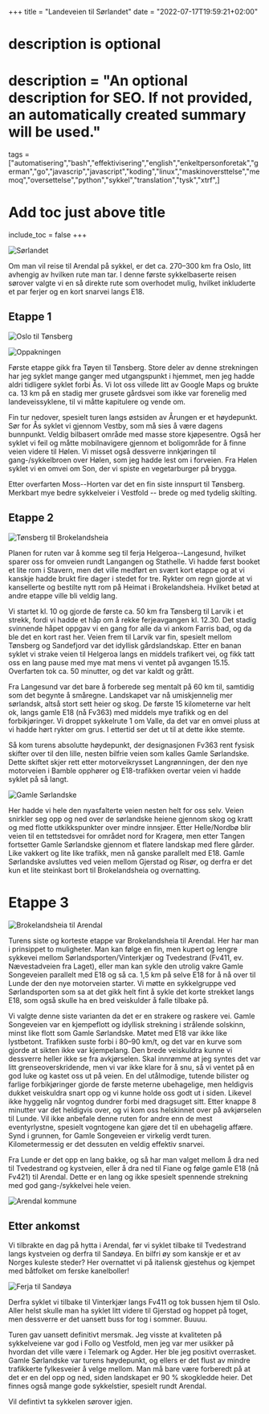 +++
title = "Landeveien til Sørlandet"
date = "2022-07-17T19:59:21+02:00"

#
# description is optional
#
# description = "An optional description for SEO. If not provided, an automatically created summary will be used."

tags = ["automatisering","bash","effektivisering","english","enkeltpersonforetak","german","go","javascrip","javascript","koding","linux","maskinoversttelse","memoq","oversettelse","python","sykkel","translation","tysk","xtrf",]

# Add toc just above title
include_toc = false
+++

![Sørlandet](/images/blogg/sorlandet/sandøya.JPG)


Om man vil reise til Arendal på sykkel, er det ca. 270–300 km fra Oslo, litt avhengig av hvilken rute man tar. I denne første sykkelbaserte reisen sørover valgte vi en så direkte rute som overhodet mulig, hvilket inkluderte et par ferjer og en kort snarvei langs E18.

## Etappe 1

![Oslo til Tønsberg](/images/blogg/sorlandet/sorlandet1.png)

![Oppakningen](/images/blogg/sorlandet/oppakning.JPG)


Første etappe gikk fra Tøyen til Tønsberg. Store deler av denne strekningen har jeg syklet mange ganger med utgangspunkt i hjemmet, men jeg hadde aldri tidligere syklet forbi Ås. Vi lot oss villede litt av Google Maps og brukte ca. 13 km på en stadig mer grusete gårdsvei som ikke var forenelig med landeveissyklene, til vi måtte kapitulere og vende om.

Fin tur nedover, spesielt turen langs østsiden av Årungen er et høydepunkt. Sør for Ås syklet vi gjennom Vestby, som må sies å være dagens bunnpunkt. Veldig bilbasert område med masse store kjøpesentre. Også her syklet vi feil og måtte mobilnavigere gjennom et boligområde for å finne veien videre til Hølen. Vi misset også dessverre innkjøringen til gang-/sykkelbroen over Hølen, som jeg hadde lest om i forveien. Fra Hølen syklet vi en omvei om Son, der vi spiste en vegetarburger på brygga. 

Etter overfarten Moss--Horten var det en fin siste innspurt til Tønsberg. Merkbart mye bedre sykkelveier i Vestfold -- brede og med tydelig skilting.

## Etappe 2

![Tønsberg til Brokelandsheia](/images/blogg/sorlandet/sorlandet2.png)

Planen for ruten var å komme seg til ferja Helgeroa--Langesund, hvilket sparer oss for omveien rundt Langangen og Stathelle. Vi hadde først booket et lite rom i Stavern, men det ville medført en svært kort etappe og at vi kanskje hadde brukt fire dager i stedet for tre. Rykter om regn gjorde at vi kansellerte og bestilte nytt rom på Heimat i Brokelandsheia. Hvilket betød at andre etappe ville bli veldig lang.

Vi startet kl. 10 og gjorde de første ca. 50 km fra Tønsberg til Larvik i et strekk, fordi vi hadde et håp om å rekke ferjeavgangen kl. 12.30. Det stadig svinnende håpet oppgav vi en gang for alle da vi ankom Farris bad, og da ble det en kort rast her. Veien frem til Larvik var fin, spesielt mellom Tønsberg og Sandefjord var det idyllisk gårdslandskap. Etter en banan syklet vi strake veien til Helgeroa langs en middels trafikert vei, og fikk tatt oss en lang pause med mye mat mens vi ventet på avgangen 15.15. Overfarten tok ca. 50 minutter, og det var kaldt og grått.

Fra Langesund var det bare å forberede seg mentalt på 60 km til, samtidig som det begynte å småregne. Landskapet var nå umiskjennelig mer sørlandsk, altså stort sett heier og skog. De første 15 kilometerne var helt ok, langs gamle E18 (nå Fv363) med middels mye trafikk og en del forbikjøringer. Vi droppet sykkelrute 1 om Valle, da det var en omvei pluss at vi hadde hørt rykter om grus. I ettertid ser det ut til at dette ikke stemte.

Så kom turens absolutte høydepunkt, der designasjonen Fv363 rent fysisk skifter over til den lille, nesten bilfrie veien som kalles Gamle Sørlandske. Dette skiftet skjer rett etter motorveikrysset Langrønningen, der den nye motorveien i Bamble opphører og E18-trafikken overtar veien vi hadde syklet på så langt.

![Gamle Sørlandske](/images/blogg/sorlandet/sørlandske.JPG)


Her hadde vi hele den nyasfalterte veien nesten helt for oss selv. Veien snirkler seg opp og ned over de sørlandske heiene gjennom skog og kratt og med flotte utkikkspunkter over mindre innsjøer. Etter Helle/Nordbø blir veien til en tettstedsvei for området nord for Kragerø, men etter Tangen fortsetter Gamle Sørlandske gjennom et flatere landskap med flere gårder. Like vakkert og lite like trafikk, men nå ganske parallelt med E18. Gamle Sørlandske avsluttes ved veien mellom Gjerstad og Risør, og derfra er det kun et lite steinkast bort til Brokelandsheia og overnatting.

# Etappe 3

![Brokelandsheia til Arendal](/images/blogg/sorlandet/sorlandet3.png)

Turens siste og korteste etappe var Brokelandsheia til Arendal. Her har man i prinsippet to muligheter. Man kan følge en fin, men kupert og lengre sykkevei mellom Sørlandsporten/Vinterkjær og Tvedestrand \(Fv411, ev. Nævestadveien fra Laget\), eller man kan sykle den utrolig vakre Gamle Songeveien parallelt med E18 og så ca. 1,5 km på selve E18 for å nå over til Lunde der den nye motorveien starter. Vi møtte en sykkelgruppe ved Sørlandsporten som sa at det gikk helt fint å sykle det korte strekket langs E18, som også skulle ha en bred veiskulder å falle tilbake på.

Vi valgte denne siste varianten da det er en strakere og raskere vei. Gamle Songeveien var en kjempeflott og idyllisk strekning i strålende solskinn, minst like flott som Gamle Sørlandske. Møtet med E18 var ikke like lystbetont. Trafikken suste forbi i 80–90 km/t, og det var en kurve som gjorde at sikten ikke var kjempelang. Den brede veiskuldra kunne vi dessverre heller ikke se fra avkjørselen. Skal innrømme at jeg syntes det var litt grenseoverskridende, men vi var ikke klare for å snu, så vi ventet på en god luke og kastet oss ut på veien. En del utålmodige, tutende bilister og farlige forbikjøringer gjorde de første meterne ubehagelige, men heldigvis dukket veiskuldra snart opp og vi kunne holde oss godt ut i siden. Likevel ikke hyggelig når vogntog dundrer forbi med dragsuget sitt. Etter knappe 8 minutter var det heldigvis over, og vi kom oss helskinnet over på avkjørselen til Lunde. Vil ikke anbefale denne ruten for andre enn de mest eventyrlystne, spesielt vogntogene kan gjøre det til en ubehagelig affære. Synd i grunnen, for Gamle Songeveien er virkelig verdt turen. Kilometermessig er det dessuten en veldig effektiv snarvei.

Fra Lunde er det opp en lang bakke, og så har man valget mellom å dra ned til Tvedestrand og kystveien, eller å dra ned til Fiane og følge gamle E18 (nå Fv421) til Arendal. Dette er en lang og ikke spesielt spennende strekning med god gang-/sykkelvei hele veien.

![Arendal kommune](/images/blogg/sorlandet/arendal.JPG)


## Etter ankomst

Vi tilbrakte en dag på hytta i Arendal, før vi syklet tilbake til Tvedestrand langs kystveien og derfra til Sandøya. En bilfri øy som kanskje er et av Norges kuleste steder? Her overnattet vi på italiensk gjestehus og kjempet med båtfolket om ferske kanelboller!

![Ferja til Sandøya](/images/blogg/sorlandet/ferje.JPG)


Derfra syklet vi tilbake til Vinterkjær langs Fv411 og tok bussen hjem til Oslo. Aller helst skulle man ha syklet litt videre til Gjerstad og hoppet på toget, men dessverre er det uansett buss for tog i sommer. Buuuu.

Turen gav uansett definitivt mersmak. Jeg visste at kvaliteten på sykkelveiene var god i Follo og Vestfold, men jeg var mer usikker på hvordan det ville være i Telemark og Agder. Her ble jeg positivt overrasket. Gamle Sørlandske var turens høydepunkt, og ellers er det flust av mindre trafikkerte fylkesveier å velge mellom. Man må bare være forberedt på at det er en del opp og ned, siden landskapet er 90 % skogkledde heier. Det finnes også mange gode sykkelstier, spesielt rundt Arendal. 

Vil defintivt ta sykkelen sørover igjen.



